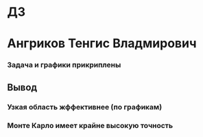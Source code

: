 # ДЗ
# Ангриков Тенгис Владмирович
### Задача и графики прикриплены 
## Вывод
### Узкая область жффективнее (по графикам)
### Монте Карло имеет крайне высокую точность
